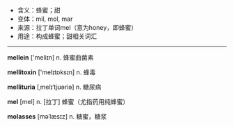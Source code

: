 - <span class="definition">含义：蜂蜜；甜</span>
- <span class="definition">变体：mil, mol, mar</span>
- <span class="definition">来源：拉丁单词mel（意为honey，即蜂蜜）</span>
- <span class="definition">用途：构成蜂蜜；甜相关词汇</span>

---

<span class="vocabulary">**mellein**</span> ['meliɪn] n. 蜂蜜曲菌素

<span class="vocabulary">**mellitoxin**</span> ['melɪtɒksɪn] n. 蜂毒

<span class="vocabulary">**mellituria**</span> [ˌmelɪˈtjʊəriə] n. 糖尿病

<span class="vocabulary">**mel**</span> [mel] n. [拉丁] 蜂蜜（尤指药用纯蜂蜜）

<span class="vocabulary">**molasses**</span> [məˈlæsɪz] n. 糖蜜，糖浆
